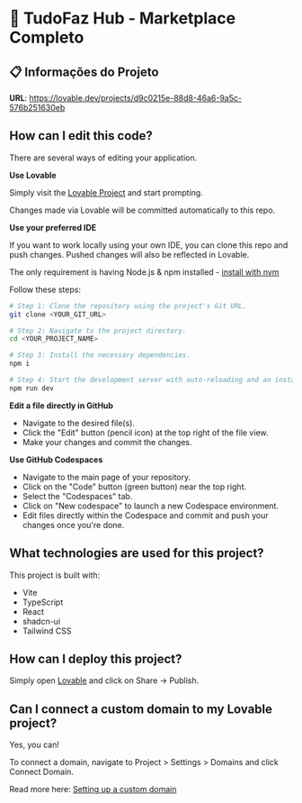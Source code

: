 <!--
███████████████████████████████████████████████████████████████████████████████
██                                                                           ██
██    ████████ ██     ██ ██████   ██████  ████████  █████  ███████ ██████   ██
██       ██    ██     ██ ██   ██ ██    ██ ██       ██   ██    ███     ██    ██
██       ██    ██     ██ ██   ██ ██    ██ ███████  ███████   ███      ██    ██
██       ██    ██     ██ ██   ██ ██    ██ ██       ██   ██  ███       ██    ██
██       ██     ███████  ██████   ██████  ██       ██   ██ ███████    ██    ██
██                                                                           ██
██                    🚀 MARKETPLACE DO FUTURO 🚀                           ██
██                         by_arturalves                                     ██
██                    Desenvolvido com ❤️ em 2025                           ██
██                                                                           ██
███████████████████████████████████████████████████████████████████████████████
-->

# 🚀 TudoFaz Hub - Marketplace Completo

## 📋 Informações do Projeto

**URL**: https://lovable.dev/projects/d9c0215e-88d8-46a6-9a5c-576b251630eb

## How can I edit this code?

There are several ways of editing your application.

**Use Lovable**

Simply visit the [Lovable Project](https://lovable.dev/projects/d9c0215e-88d8-46a6-9a5c-576b251630eb) and start prompting.

Changes made via Lovable will be committed automatically to this repo.

**Use your preferred IDE**

If you want to work locally using your own IDE, you can clone this repo and push changes. Pushed changes will also be reflected in Lovable.

The only requirement is having Node.js & npm installed - [install with nvm](https://github.com/nvm-sh/nvm#installing-and-updating)

Follow these steps:

```sh
# Step 1: Clone the repository using the project's Git URL.
git clone <YOUR_GIT_URL>

# Step 2: Navigate to the project directory.
cd <YOUR_PROJECT_NAME>

# Step 3: Install the necessary dependencies.
npm i

# Step 4: Start the development server with auto-reloading and an instant preview.
npm run dev
```

**Edit a file directly in GitHub**

- Navigate to the desired file(s).
- Click the "Edit" button (pencil icon) at the top right of the file view.
- Make your changes and commit the changes.

**Use GitHub Codespaces**

- Navigate to the main page of your repository.
- Click on the "Code" button (green button) near the top right.
- Select the "Codespaces" tab.
- Click on "New codespace" to launch a new Codespace environment.
- Edit files directly within the Codespace and commit and push your changes once you're done.

## What technologies are used for this project?

This project is built with:

- Vite
- TypeScript
- React
- shadcn-ui
- Tailwind CSS

## How can I deploy this project?

Simply open [Lovable](https://lovable.dev/projects/d9c0215e-88d8-46a6-9a5c-576b251630eb) and click on Share -> Publish.

## Can I connect a custom domain to my Lovable project?

Yes, you can!

To connect a domain, navigate to Project > Settings > Domains and click Connect Domain.

Read more here: [Setting up a custom domain](https://docs.lovable.dev/tips-tricks/custom-domain#step-by-step-guide)
